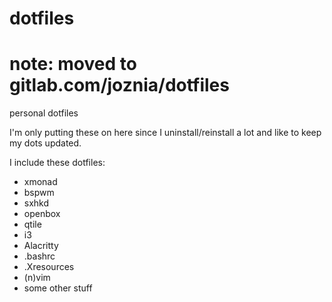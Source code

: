 # dotfiles
# note: moved to gitlab.com/joznia/dotfiles
personal dotfiles

I'm only putting these on here since I uninstall/reinstall a lot and like to keep my dots updated.

I include these dotfiles:

- xmonad
- bspwm
- sxhkd
- openbox
- qtile
- i3
- Alacritty
- .bashrc 
- .Xresources
- (n)vim
- some other stuff

